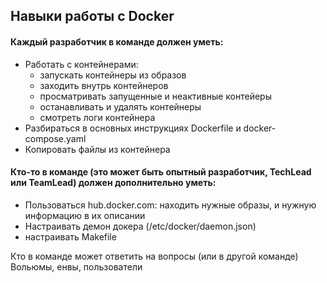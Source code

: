 
## Навыки работы с Docker

#### Каждый разработчик в команде должен уметь:

* Работать с контейнерами:
  * запускать контейнеры из образов
  * заходить внутрь контейнеров
  * просматривать запущенные и неактивные контейеры
  * останавливать и удалять контейнеры
  * смотреть логи контейнера
* Разбираться в основных инструкциях Dockerfile и docker-compose.yaml
* Копировать файлы из контейнера

#### Кто-то в команде (это может быть опытный разработчик, TechLead или TeamLead) должен дополнительно уметь:

* Пользоваться hub.docker.com: находить нужные образы, и нужную информацию в их описании
* Настраивать демон докера (/etc/docker/daemon.json)
* настраивать Makefile

Кто в команде может ответить на вопросы (или в другой команде)
Вольюмы, енвы, пользователи
